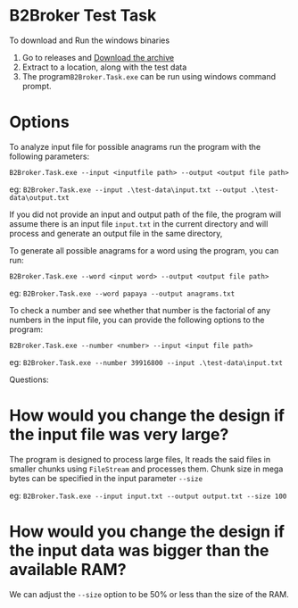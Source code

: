 
#  B2Broker Test Task

To download and Run the windows binaries

 1. Go to releases and [Download the
    archive](https://github.com/minto5050/B2Broker.Task/files/10714575/B2Broker.Task.Self.contained.win-x86.zip)
2. Extract to a location, along with the test data
3. The program`B2Broker.Task.exe` can be run using windows command prompt.

# Options

To analyze input file for possible anagrams run the program with the following parameters:

`B2Broker.Task.exe --input <inputfile path> --output <output file path> `

eg: `B2Broker.Task.exe --input .\test-data\input.txt --output .\test-data\output.txt`


If you did not provide an input and output path of the file, the program will assume there is an input file 	`input.txt` in the current directory and will process and generate an output file in the same directory,


To generate all possible anagrams for a word using the program, you can run:

 `B2Broker.Task.exe --word <input word> --output <output file path>`

 eg: `B2Broker.Task.exe --word papaya --output anagrams.txt`

To check a number and see whether that number is the
factorial of any numbers in the input file, you can provide the following options to the program:

 `B2Broker.Task.exe --number <number> --input <input file path>`

 eg: `B2Broker.Task.exe --number 39916800 --input .\test-data\input.txt`

 
 Questions:

 # How would you change the design if the input file was very large?

 The program is designed to process large files, 
 It reads the said files in smaller chunks using `FileStream` and processes them. Chunk size in mega bytes can be specified in the input parameter `--size`

 eg: `B2Broker.Task.exe --input input.txt --output output.txt --size 100`

 # How would you change the design if the input data was bigger than the available RAM?

We can adjust the `--size` option to be 50% or less than the size of the RAM.
